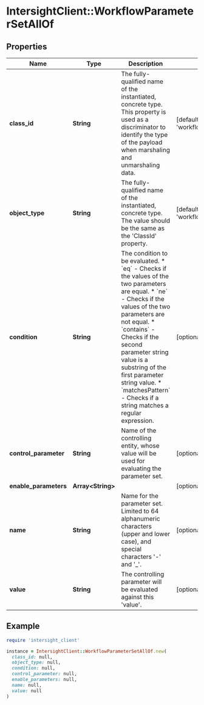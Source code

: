 # IntersightClient::WorkflowParameterSetAllOf

## Properties

| Name | Type | Description | Notes |
| ---- | ---- | ----------- | ----- |
| **class_id** | **String** | The fully-qualified name of the instantiated, concrete type. This property is used as a discriminator to identify the type of the payload when marshaling and unmarshaling data. | [default to &#39;workflow.ParameterSet&#39;] |
| **object_type** | **String** | The fully-qualified name of the instantiated, concrete type. The value should be the same as the &#39;ClassId&#39; property. | [default to &#39;workflow.ParameterSet&#39;] |
| **condition** | **String** | The condition to be evaluated. * &#x60;eq&#x60; - Checks if the values of the two parameters are equal. * &#x60;ne&#x60; - Checks if the values of the two parameters are not equal. * &#x60;contains&#x60; - Checks if the second parameter string value is a substring of the first parameter string value. * &#x60;matchesPattern&#x60; - Checks if a string matches a regular expression. | [optional][default to &#39;eq&#39;] |
| **control_parameter** | **String** | Name of the controlling entity, whose value will be used for evaluating the parameter set. | [optional] |
| **enable_parameters** | **Array&lt;String&gt;** |  | [optional] |
| **name** | **String** | Name for the parameter set.  Limited to 64 alphanumeric characters (upper and lower case), and special characters &#39;-&#39; and &#39;_&#39;. | [optional] |
| **value** | **String** | The controlling parameter will be evaluated against this &#39;value&#39;. | [optional] |

## Example

```ruby
require 'intersight_client'

instance = IntersightClient::WorkflowParameterSetAllOf.new(
  class_id: null,
  object_type: null,
  condition: null,
  control_parameter: null,
  enable_parameters: null,
  name: null,
  value: null
)
```

